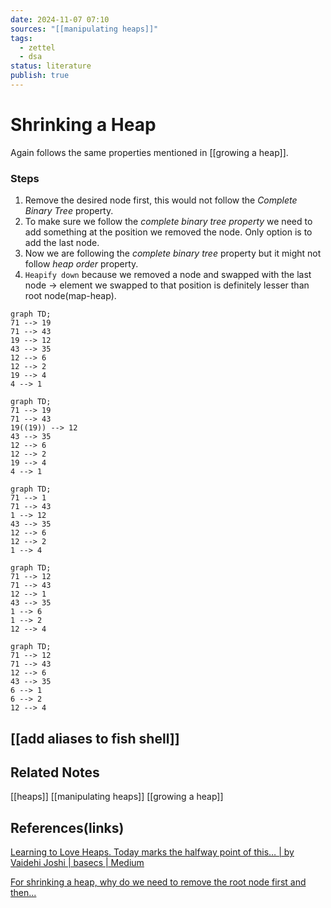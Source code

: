 ```yaml
---
date: 2024-11-07 07:10
sources: "[[manipulating heaps]]"
tags:
  - zettel
  - dsa
status: literature
publish: true
---
```

# Shrinking a Heap

Again follows the same properties mentioned in [[growing a heap]]. 

### Steps
1. Remove the desired node first, this would not follow the *Complete Binary Tree* property. 
2. To make sure we follow the *complete binary tree property* we need to add something at the position we removed the node. Only option is to add the last node. 
3. Now we are following the *complete binary tree* property but it might not follow *heap order* property.
4. `Heapify down` because we removed a node and swapped with the last node -> element we swapped to that position is definitely lesser than root node(map-heap).

```mermaid
graph TD;
71 --> 19
71 --> 43
19 --> 12
43 --> 35
12 --> 6
12 --> 2
19 --> 4
4 --> 1
```

```mermaid
graph TD;
71 --> 19
71 --> 43
19((19)) --> 12
43 --> 35
12 --> 6
12 --> 2
19 --> 4
4 --> 1
```

```mermaid
graph TD;
71 --> 1
71 --> 43
1 --> 12
43 --> 35
12 --> 6
12 --> 2
1 --> 4
```

```mermaid
graph TD;
71 --> 12
71 --> 43
12 --> 1
43 --> 35
1 --> 6
1 --> 2
12 --> 4
```

```mermaid
graph TD;
71 --> 12
71 --> 43
12 --> 6
43 --> 35
6 --> 1
6 --> 2
12 --> 4
```
[[add aliases to fish shell]]
---
## Related Notes
[[heaps]]
[[manipulating heaps]]
[[growing a heap]]

## References(links)
[Learning to Love Heaps. Today marks the halfway point of this… | by Vaidehi Joshi | basecs | Medium](https://medium.com/basecs/learning-to-love-heaps-cef2b273a238)

[For shrinking a heap, why do we need to remove the root node first and then...](https://www.perplexity.ai/search/for-shrinking-a-heap-why-do-we-LeuK2tAWTveZfE0D6EJfzg)